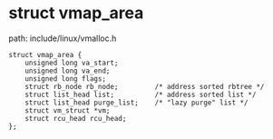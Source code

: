 struct vmap_area
========================================

path: include/linux/vmalloc.h
```
struct vmap_area {
    unsigned long va_start;
    unsigned long va_end;
    unsigned long flags;
    struct rb_node rb_node;         /* address sorted rbtree */
    struct list_head list;          /* address sorted list */
    struct list_head purge_list;    /* "lazy purge" list */
    struct vm_struct *vm;
    struct rcu_head rcu_head;
};
```